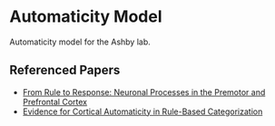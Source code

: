 # Automaticity Model
Automaticity model for the Ashby lab.

## Referenced Papers
* [From Rule to Response: Neuronal Processes in the Premotor and Prefrontal Cortex](https://ekmillerlab.mit.edu/wp-content/uploads/2013/03/Wallis-Miller-JNP-2003.pdf)
* [Evidence for Cortical Automaticity in Rule-Based Categorization](https://labs.psych.ucsb.edu/ashby/gregory/reprints/HelieRoederAshby2010.pdf)
